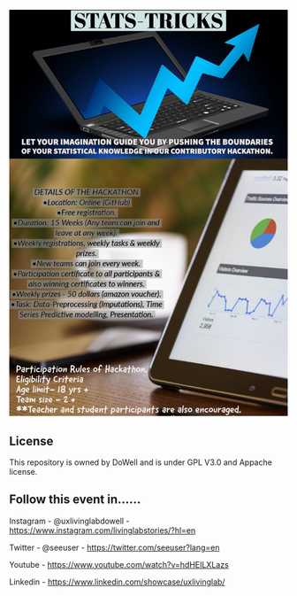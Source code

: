 
![Copy of Copy of Living lab (1)](https://github.com/DowellLivingLab/Score-Card/blob/main/Stats-tricks.JPG?raw=true)

## License

This repository is owned by DoWell and is under GPL V3.0 and Appache license. 

## Follow this event in......

Instagram - @uxlivinglabdowell - https://www.instagram.com/livinglabstories/?hl=en

Twitter - @seeuser -  https://twitter.com/seeuser?lang=en

Youtube - https://www.youtube.com/watch?v=hdHEILXLazs

Linkedin - https://www.linkedin.com/showcase/uxlivinglab/





